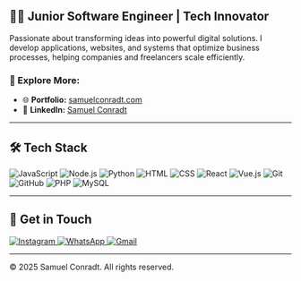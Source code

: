 <h2>👨‍💻 Junior Software Engineer | Tech Innovator</h2>

<p>Passionate about transforming ideas into powerful digital solutions. I develop applications, websites, and systems that optimize business processes, helping companies and freelancers scale efficiently.</p>

<h3>🔗 Explore More:</h3>
<ul>
    <li>🌐 <strong>Portfolio:</strong> <a href="https://portifolio-samuel.vercel.app/" target="_blank">samuelconradt.com</a></li>
    <li>📌 <strong>LinkedIn:</strong> <a href="https://www.linkedin.com/in/samuel-conradt-b5a77b27a/" target="_blank">Samuel Conradt</a></li>
</ul>

<hr>

<h2>🛠 Tech Stack</h2>
<p>
    <img src="https://img.shields.io/badge/-JavaScript-05122A?style=flat&logo=javascript" alt="JavaScript">
    <img src="https://img.shields.io/badge/-Node.js-05122A?style=flat&logo=node.js" alt="Node.js">
    <img src="https://img.shields.io/badge/-Python-05122A?style=flat&logo=python" alt="Python">
    <img src="https://img.shields.io/badge/-HTML-05122A?style=flat&logo=HTML5" alt="HTML">
    <img src="https://img.shields.io/badge/-CSS-05122A?style=flat&logo=CSS3&logoColor=1572B6" alt="CSS">
    <img src="https://img.shields.io/badge/-React-05122A?style=flat&logo=react" alt="React">
    <img src="https://img.shields.io/badge/Vue.js-35495E?style=flat&logo=vuedotjs&color=121E33" alt="Vue.js">
    <img src="https://img.shields.io/badge/-Git-05122A?style=flat&logo=git" alt="Git">
    <img src="https://img.shields.io/badge/-GitHub-05122A?style=flat&logo=github" alt="GitHub">
    <img src="https://img.shields.io/badge/php-%23777BB4.svg?style=flat&logo=php&color=121E33" alt="PHP">
    <img src="https://img.shields.io/badge/mysql-%2300f.svg?style=flat&logo=mysql&color=121E33&logoColor=f1f1f1" alt="MySQL">
</p>

<hr>

<h2>📢 Get in Touch</h2>
<p>
    <a href="https://instagram.com/13samuelconradt" target="_blank">
        <img src="https://img.shields.io/badge/Instagram-%23E4405F.svg?style=for-the-badge&logo=Instagram&logoColor=white" alt="Instagram">
    </a>
    <a href="https://api.whatsapp.com/send?phone=554999270576" target="_blank">
        <img src="https://img.shields.io/badge/WhatsApp-25D366?style=for-the-badge&logo=whatsapp&logoColor=white" alt="WhatsApp">
    </a>
    <a href="mailto:conradtsamuel@gmail.com" target="_blank">
        <img src="https://img.shields.io/badge/Gmail-D14836?style=for-the-badge&logo=gmail&logoColor=white" alt="Gmail">
    </a>
</p>

<hr>

<p>© 2025 Samuel Conradt. All rights reserved.</p>
